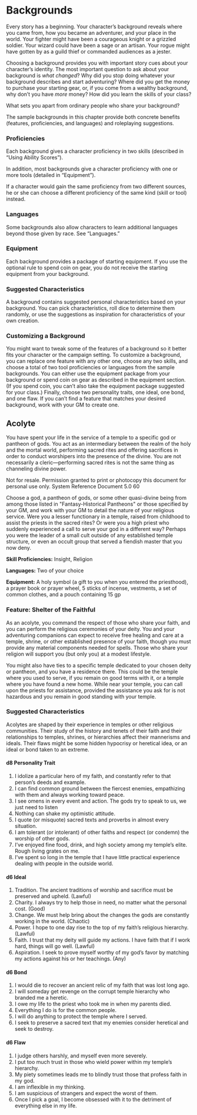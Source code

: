 # Backgrounds

Every story has a beginning. Your character’s background reveals where you came from, how you became an adventurer, and your place in the world. Your fighter might have been a courageous knight or a grizzled soldier. Your wizard could have been a sage or an artisan. Your rogue might have gotten by as a guild thief or commanded audiences as a jester.

Choosing a background provides you with important story cues about your character’s identity. The most important question to ask about your background is <i>what changed</i>? Why did you stop doing whatever your background describes and start adventuring? Where did you get the money to purchase your starting gear, or, if you come from a wealthy background, why don’t you have <i>more </i>money? How did you learn the skills of your class?

What sets you apart from ordinary people who share your background?

The sample backgrounds in this chapter provide both concrete benefits (features, proficiencies, and languages) and roleplaying suggestions.

### Proficiencies

Each background gives a character proficiency in two skills (described in “Using Ability Scores”).

In addition, most backgrounds give a character proficiency with one or more tools (detailed in “Equipment”).

If a character would gain the same proficiency from two different sources, he or she can choose a different proficiency of the same kind (skill or tool) instead.

### Languages

Some backgrounds also allow characters to learn additional languages beyond those given by race. See “Languages.”

### Equipment

Each background provides a package of starting equipment. If you use the optional rule to spend coin on gear, you do not receive the starting equipment from your background.

### Suggested Characteristics

A background contains suggested personal characteristics based on your background. You can pick characteristics, roll dice to determine them randomly, or use the suggestions as inspiration for characteristics of your own creation.

### Customizing a Background

You might want to tweak some of the features of a background so it better fits your character or the campaign setting. To customize a background, you can replace one feature with any other one, choose any two skills, and choose a total of two tool proficiencies or languages from the sample backgrounds. You can either use the equipment package from your background or spend coin on gear as described in the equipment section. (If you spend coin, you can’t also take the equipment package suggested for your class.) Finally, choose two personality traits, one ideal, one bond, and one flaw. If you can’t find a feature that matches your desired background, work with your GM to create one.

## Acolyte

You have spent your life in the service of a temple to a specific god or pantheon of gods. You act as an intermediary between the realm of the holy and the mortal world, performing sacred rites and offering sacrifices in order to conduct worshipers into the presence of the divine. You are not necessarily a cleric—performing sacred rites is not the same thing as channeling divine power.

Not for resale. Permission granted to print or photocopy this document for personal use only. System Reference Document 5.0 60

Choose a god, a pantheon of gods, or some other quasi-divine being from among those listed in &quot;Fantasy-Historical Pantheons&quot; or those specified by your GM, and work with your GM to detail the nature of your religious service. Were you a lesser functionary in a temple, raised from childhood to assist the priests in the sacred rites? Or were you a high priest who suddenly experienced a call to serve your god in a different way? Perhaps you were the leader of a small cult outside of any established temple structure, or even an occult group that served a fiendish master that you now deny.

**Skill Proficiencies:** Insight, Religion

**Languages:** Two of your choice

**Equipment:** A holy symbol (a gift to you when you entered the priesthood), a prayer book or prayer wheel, 5 sticks of incense, vestments, a set of common clothes, and a pouch containing 15 gp

### Feature: Shelter of the Faithful

As an acolyte, you command the respect of those who share your faith, and you can perform the religious ceremonies of your deity. You and your adventuring companions can expect to receive free healing and care at a temple, shrine, or other established presence of your faith, though you must provide any material components needed for spells. Those who share your religion will support you (but only you) at a modest lifestyle.

You might also have ties to a specific temple dedicated to your chosen deity or pantheon, and you have a residence there. This could be the temple where you used to serve, if you remain on good terms with it, or a temple where you have found a new home. While near your temple, you can call upon the priests for assistance, provided the assistance you ask for is not hazardous and you remain in good standing with your temple.

### Suggested Characteristics

Acolytes are shaped by their experience in temples or other religious communities. Their study of the history and tenets of their faith and their relationships to temples, shrines, or hierarchies affect their mannerisms and ideals. Their flaws might be some hidden hypocrisy or heretical idea, or an ideal or bond taken to an extreme.

#### d8 Personality Trait

1. I idolize a particular hero of my faith, and constantly refer to that person’s deeds and example.
2. I can find common ground between the fiercest enemies, empathizing with them and always working toward peace.
3. I see omens in every event and action. The gods try to speak to us, we just need to listen
4. Nothing can shake my optimistic attitude.
5. I quote (or misquote) sacred texts and proverbs in almost every situation.
6. I am tolerant (or intolerant) of other faiths and respect (or condemn) the worship of other gods.
7. I’ve enjoyed fine food, drink, and high society among my temple’s elite. Rough living grates on me.
8. I’ve spent so long in the temple that I have little practical experience dealing with people in the outside world.

#### d6 Ideal

1. Tradition. The ancient traditions of worship and sacrifice must be preserved and upheld. (Lawful)
2. Charity. I always try to help those in need, no matter what the personal cost. (Good)
3. Change. We must help bring about the changes the gods are constantly working in the world. (Chaotic)
4. Power. I hope to one day rise to the top of my faith’s religious hierarchy. (Lawful)
5. Faith. I trust that my deity will guide my actions. I have faith that if I work hard, things will go well. (Lawful)
6. Aspiration. I seek to prove myself worthy of my god’s favor by matching my actions against his or her teachings. (Any)

#### d6 Bond

1. I would die to recover an ancient relic of my faith that was lost long ago.
2. I will someday get revenge on the corrupt temple hierarchy who branded me a heretic.
3. I owe my life to the priest who took me in when my parents died.
4. Everything I do is for the common people.
5. I will do anything to protect the temple where I served.
6. I seek to preserve a sacred text that my enemies consider heretical and seek to destroy.

#### d6 Flaw

1. I judge others harshly, and myself even more severely.
2. I put too much trust in those who wield power within my temple’s hierarchy.
3. My piety sometimes leads me to blindly trust those that profess faith in my god.
4. I am inflexible in my thinking.
5. I am suspicious of strangers and expect the worst of them.
6. Once I pick a goal, I become obsessed with it to the detriment of everything else in my life.
